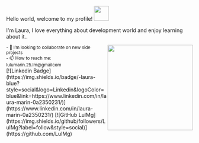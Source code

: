 Hello world, welcome to my profile! <img src="https://media.giphy.com/media/kFkDuCdGq5DJQQTL1X/giphy-downsized-large.gif" width= "40"/>

<p>I'm Laura, I love everything about development world and enjoy learning about it..</p>
<img align='right' src="https://media.giphy.com/media/iIqmM5tTjmpOB9mpbn/giphy.gif" width="230">
<small>
- 👯 I’m looking to collaborate on new side projects <br/>
- 📫 How to reach me: lulumarin.25.lm@gmailcom 
</small>
<br/>
[![Linkedin Badge](https://img.shields.io/badge/-laura-blue?style=social&logo=Linkedin&logoColor=blue&link=https://www.linkedin.com/in/laura-marin-0a2350231/)](https://www.linkedin.com/in/laura-marin-0a2350231/)
[![GitHub LulMg](https://img.shields.io/github/followers/LulMg?label=follow&style=social)](https://github.com/LulMg)
